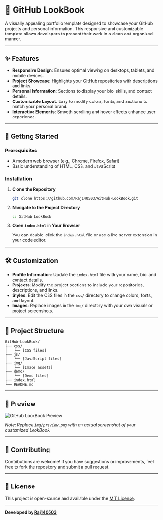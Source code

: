 # 📘 GitHub LookBook

A visually appealing portfolio template designed to showcase your GitHub projects and personal information. This responsive and customizable template allows developers to present their work in a clean and organized manner.

---

## ✨ Features

- **Responsive Design**: Ensures optimal viewing on desktops, tablets, and mobile devices.
- **Project Showcase**: Highlights your GitHub repositories with descriptions and links.
- **Personal Information**: Sections to display your bio, skills, and contact details.
- **Customizable Layout**: Easy to modify colors, fonts, and sections to match your personal brand.
- **Interactive Elements**: Smooth scrolling and hover effects enhance user experience.

---

## 🚀 Getting Started

### Prerequisites

- A modern web browser (e.g., Chrome, Firefox, Safari)
- Basic understanding of HTML, CSS, and JavaScript

### Installation

1. **Clone the Repository**

   ```bash
   git clone https://github.com/Raj140503/GitHub-LookBook.git
   ```

2. **Navigate to the Project Directory**

   ```bash
   cd GitHub-LookBook
   ```

3. **Open `index.html` in Your Browser**

   You can double-click the `index.html` file or use a live server extension in your code editor.

---

## 🛠️ Customization

- **Profile Information**: Update the `index.html` file with your name, bio, and contact details.
- **Projects**: Modify the project sections to include your repositories, descriptions, and links.
- **Styles**: Edit the CSS files in the `css/` directory to change colors, fonts, and layout.
- **Images**: Replace images in the `img/` directory with your own visuals or project screenshots.

---

## 📁 Project Structure

```
GitHub-LookBook/
├── css/
│   └── [CSS files]
├── js/
│   └── [JavaScript files]
├── img/
│   └── [Image assets]
├── demo/
│   └── [Demo files]
├── index.html
└── README.md
```

---

## 📸 Preview

![GitHub LookBook Preview](img/preview.png)

*Note: Replace `img/preview.png` with an actual screenshot of your customized LookBook.*

---

## 🤝 Contributing

Contributions are welcome! If you have suggestions or improvements, feel free to fork the repository and submit a pull request.

---

## 📄 License

This project is open-source and available under the [MIT License](LICENSE).

---

**Developed by [Raj140503](https://github.com/Raj140503)**
